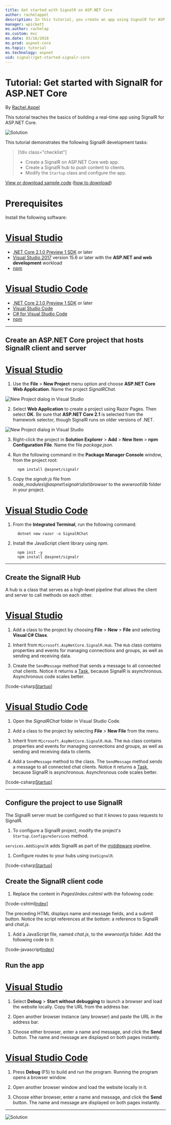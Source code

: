 ```yaml
---
title: Get started with SignalR on ASP.NET Core
author: rachelappel
description: In this tutorial, you create an app using SignalR for ASP.NET Core.
manager: wpickett
ms.author: rachelap
ms.custom: mvc
ms.date: 03/16/2018
ms.prod: aspnet-core
ms.topic: tutorial
ms.technology: aspnet
uid: signalr/get-started-signalr-core
---
```

# Tutorial: Get started with SignalR for ASP.NET Core

By [Rachel Appel](https://twitter.com/rachelappel)

This tutorial teaches the basics of building a real-time app using SignalR for ASP.NET Core.

   ![Solution](get-started-signalr-core/_static/signalr-get-started-finished.png)

This tutorial demonstrates the following SignalR development tasks:

> [!div class="checklist"]
> * Create a SignalR on ASP.NET Core web app.
> * Create a SignalR hub to push content to clients.
> * Modify the `Startup` class and configure the app.

[View or download sample code](https://github.com/aspnet/Docs/tree/master/aspnetcore/signalr/get-started-signalr-core/sample/) ([how to download](xref:tutorials/index#how-to-download-a-sample))

# Prerequisites

Install the following software:

# [Visual Studio](#tab/visual-studio)

* [.NET Core 2.1.0 Preview 1 SDK](https://www.microsoft.com/net/download/dotnet-core/sdk-2.1.300-preview1) or later
* [Visual Studio 2017](https://www.visualstudio.com/downloads/) version 15.6 or later with the **ASP.NET and web development** workload
* [npm](https://www.npmjs.com/get-npm)

# [Visual Studio Code](#tab/visual-studio-code)

* [.NET Core 2.1.0 Preview 1 SDK](https://www.microsoft.com/net/download/dotnet-core/sdk-2.1.300-preview1) or later
* [Visual Studio Code](https://code.visualstudio.com/download) 
* [C# for Visual Studio Code](https://marketplace.visualstudio.com/items?itemName=ms-vscode.csharp)
* [npm](https://www.npmjs.com/get-npm)

-----

## Create an ASP.NET Core project that hosts SignalR client and server

# [Visual Studio](#tab/visual-studio)

1. Use the **File** > **New Project** menu option and choose **ASP.NET Core Web Application**. Name the project *SignalRChat*.

  ![New Project dialog in Visual Studio](get-started-signalr-core/_static/signalr-new-project-dialog.png)

2. Select **Web Application** to create a project using Razor Pages. Then select **OK**. Be sure that **ASP.NET Core 2.1** is selected from the framework selector, though SignalR runs on older versions of .NET.

  ![New Project dialog in Visual Studio](get-started-signalr-core/_static/signalr-new-project-choose-type.png)

3. Right-click the project in **Solution Explorer** > **Add** > **New Item** > **npm Configuration File**. Name the file *package.json*.

4. Run the following command in the **Package Manager Console** window, from the project root:

    ```console
      npm install @aspnet/signalr
    ```
5. Copy the *signalr.js* file from *node_modules\\@aspnet\signalr\dist\browser* to the *wwwroot\lib* folder in your project.

# [Visual Studio Code](#tab/visual-studio-code)

1. From the **Integrated Terminal**, run the following command:
 
    ```console
      dotnet new razor -o SignalRChat
    ```

2. Install the JavaScript client library using *npm*.

    ```
      npm init -y
      npm install @aspnet/signalr
    ```

-----

## Create the SignalR Hub

A hub is a class that serves as a high-level pipeline that allows the client and server to call methods on each other.

# [Visual Studio](#tab/visual-studio)

1. Add a class to the project by choosing **File** > **New** > **File** and selecting **Visual C# Class**.

1. Inherit from `Microsoft.AspNetCore.SignalR.Hub`. The `Hub` class contains properties and events for managing connections and groups, as well as sending and receiving data.

1. Create the `SendMessage` method that sends a message to all connected chat clients. Notice it returns a [Task](https://msdn.microsoft.com/en-us/library/system.threading.tasks.task(v=vs.110).aspx), because SignalR is asynchronous. Asynchronous code scales better.

  [!code-csharp[Startup](get-started-signalr-core/sample/Hubs/ChatHub.cs?range=7-14)]

# [Visual Studio Code](#tab/visual-studio-code)

1. Open the *SignalRChat* folder in Visual Studio Code.

1. Add a class to the project by selecting **File** > **New File** from the menu.

1. Inherit from `Microsoft.AspNetCore.SignalR.Hub`. The `Hub` class contains properties and events for managing connections and groups, as well as sending and receiving data to clients.

1. Add a `SendMessage` method to the class. The `SendMessage` method sends a message to all connected chat clients. Notice it returns a [Task](/dotnet/api/system.threading.tasks.task), because SignalR is asynchronous. Asynchronous code scales better.

  [!code-csharp[Startup](get-started-signalr-core/sample/Hubs/ChatHub.cs?range=7-14)]

-----

## Configure the project to use SignalR

The SignalR server must be configured so that it knows to pass requests to SignalR.

1. To configure a SignalR project, modify the project's `Startup.ConfigureServices` method.

  `services.AddSignalR` adds SignalR as part of the [middleware](xref:fundamentals/middleware/index) pipeline.

1. Configure routes to your hubs using `UseSignalR`.

  [!code-csharp[Startup](get-started-signalr-core/sample/Startup.cs?highlight=22,40-43)]

## Create the SignalR client code

1. Replace the content in *Pages\Index.cshtml* with the following code:

  [!code-cshtml[Index](get-started-signalr-core/sample/Pages/Index.cshtml)]

  The preceding HTML displays name and message fields, and a submit button. Notice the script references at the bottom: a reference to SignalR and *chat.js*.

1. Add a JavaScript file, named *chat.js*, to the *wwwroot\js* folder. Add the following code to it:

  [!code-javascript[Index](get-started-signalr-core/sample/wwwroot/js/chat.js)]

## Run the app

# [Visual Studio](#tab/visual-studio)

1. Select **Debug** > **Start without debugging** to launch a browser and load the website locally. Copy the URL from the address bar.

1. Open another browser instance (any browser) and paste the URL in the address bar.

1. Choose either browser, enter a name and message, and click the **Send** button. The name and message are displayed on both pages instantly.

# [Visual Studio Code](#tab/visual-studio-code)

1. Press **Debug** (F5) to build and run the program. Running the program opens a browser window.

1. Open another browser window and load the website locally in it.

1. Choose either browser, enter a name and message, and click the **Send** button. The name and message are displayed on both pages instantly.

-----

  ![Solution](get-started-signalr-core/_static/signalr-get-started-finished.png)